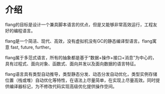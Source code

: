 # 介绍

flang的目标是设计一个兼具脚本语言的优点，但是又能够非常高效运行，工程友好的编程语言。

flang是一个简洁、现代、高效，没有虚拟机没有GC的静态编译型语言。flang寓意 fast, future, further。

flang属于多范式语言，所有的抽象都是基于“数据+操作+接口+消息”为中心的，具有过程式、面向对象、函数式、面向并发以及面向数据的语言特征。

flang语言具有类型自动推导，类型静态分发、动态分发自动优化，类型实例存储位置（栈或堆）自动优化等特性，在语法上尽量简单，在实现上尽量高效。同时提供编译器标记，为不修改代码实现高级优化提供操作空间。
